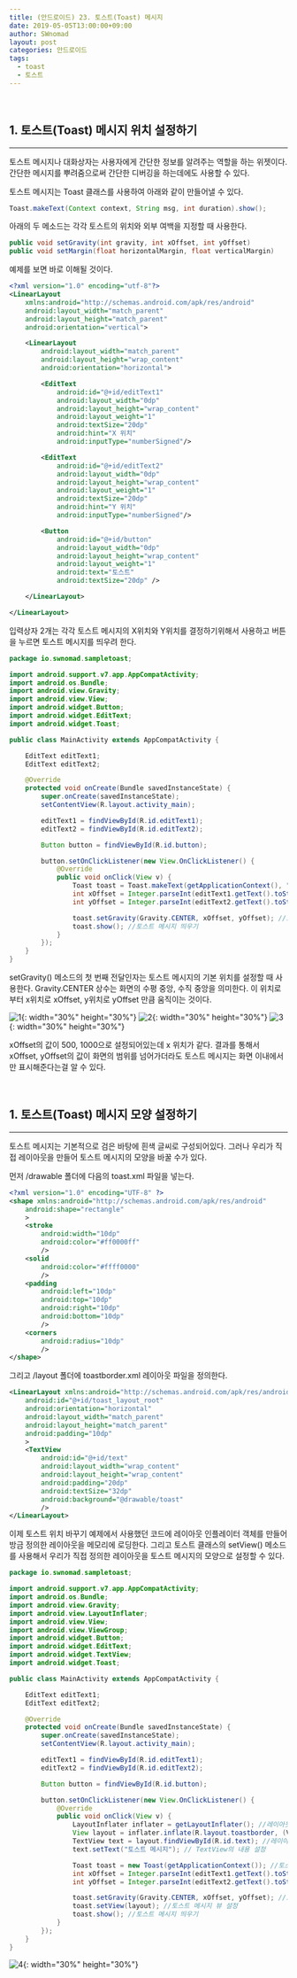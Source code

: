 ```yaml
---
title: (안드로이드) 23. 토스트(Toast) 메시지
date: 2019-05-05T13:00:00+09:00
author: SWnomad
layout: post
categories: 안드로이드
tags:
  - toast
  - 토스트
---
```


&nbsp;
## 1. 토스트(Toast) 메시지 위치 설정하기
***

토스트 메시지나 대화상자는 사용자에게 간단한 정보를 알려주는 역할을 하는 위젯이다. 간단한 메시지를 뿌려줌으로써 간단한 디버깅을 하는데에도 사용할 수 있다.

토스트 메시지는 Toast 클래스를 사용하여 아래와 같이 만들어낼 수 있다.

~~~ java
Toast.makeText(Context context, String msg, int duration).show();
~~~

아래의 두 메소드는 각각 토스트의 위치와 외부 여백을 지정할 때 사용한다.

~~~ java
public void setGravity(int gravity, int xOffset, int yOffset)
public void setMargin(float horizontalMargin, float verticalMargin)
~~~

예제를 보면 바로 이해될 것이다.

~~~ xml
<?xml version="1.0" encoding="utf-8"?>
<LinearLayout
    xmlns:android="http://schemas.android.com/apk/res/android"
    android:layout_width="match_parent"
    android:layout_height="match_parent"
    android:orientation="vertical">

    <LinearLayout
        android:layout_width="match_parent"
        android:layout_height="wrap_content"
        android:orientation="horizontal">

        <EditText
            android:id="@+id/editText1"
            android:layout_width="0dp"
            android:layout_height="wrap_content"
            android:layout_weight="1"
            android:textSize="20dp"
            android:hint="X 위치"
            android:inputType="numberSigned"/>

        <EditText
            android:id="@+id/editText2"
            android:layout_width="0dp"
            android:layout_height="wrap_content"
            android:layout_weight="1"
            android:textSize="20dp"
            android:hint="Y 위치"
            android:inputType="numberSigned"/>

        <Button
            android:id="@+id/button"
            android:layout_width="0dp"
            android:layout_height="wrap_content"
            android:layout_weight="1"
            android:text="토스트"
            android:textSize="20dp" />

    </LinearLayout>

</LinearLayout>
~~~

입력상자 2개는 각각 토스트 메시지의 X위치와 Y위치를 결정하기위해서 사용하고 버튼을 누르면 토스트 메시지를 띄우려 한다.

~~~ java
package io.swnomad.sampletoast;

import android.support.v7.app.AppCompatActivity;
import android.os.Bundle;
import android.view.Gravity;
import android.view.View;
import android.widget.Button;
import android.widget.EditText;
import android.widget.Toast;

public class MainActivity extends AppCompatActivity {

    EditText editText1;
    EditText editText2;

    @Override
    protected void onCreate(Bundle savedInstanceState) {
        super.onCreate(savedInstanceState);
        setContentView(R.layout.activity_main);

        editText1 = findViewById(R.id.editText1);
        editText2 = findViewById(R.id.editText2);

        Button button = findViewById(R.id.button);

        button.setOnClickListener(new View.OnClickListener() {
            @Override
            public void onClick(View v) {
                Toast toast = Toast.makeText(getApplicationContext(), "토스트 메시지", Toast.LENGTH_LONG);
                int xOffset = Integer.parseInt(editText1.getText().toString());// xOffset
                int yOffset = Integer.parseInt(editText2.getText().toString());// yOffset

                toast.setGravity(Gravity.CENTER, xOffset, yOffset); //토스트 메시지 위치 설정
                toast.show(); //토스트 메시지 띄우기
            }
        });
    }
}
~~~

setGravity() 메소드의 첫 번째 전달인자는 토스트 메시지의 기본 위치를 설정할 때 사용한다. Gravity.CENTER 상수는 화면의 수평 중앙, 수직 중앙을 의미한다. 이 위치로부터 x위치로 xOffset, y위치로 yOffset 만큼 움직이는 것이다.

![1](/images/android/23/1.jpg){: width="30%" height="30%"}
![2](/images/android/23/2.jpg){: width="30%" height="30%"}
![3](/images/android/23/3.jpg){: width="30%" height="30%"}

xOffset의 값이 500, 1000으로 설정되어있는데 x 위치가 같다. 결과를 통해서 xOffset, yOffset의 값이 화면의 범위를 넘어가더라도 토스트 메시지는 화면 이내에서만 표시해준다는걸 알 수 있다.

&nbsp;
## 1. 토스트(Toast) 메시지 모양 설정하기
***

토스트 메시지는 기본적으로 검은 바탕에 흰색 글씨로 구성되어있다. 그러나 우리가 직접 레이아웃을 만들어 토스트 메시지의 모양을 바꿀 수가 있다.

먼저 /drawable 폴더에 다음의 toast.xml 파일을 넣는다.

~~~ xml
<?xml version="1.0" encoding="UTF-8" ?>
<shape xmlns:android="http://schemas.android.com/apk/res/android"
    android:shape="rectangle"
    >
    <stroke
        android:width="10dp"
        android:color="#ff0000ff"
        />
    <solid
        android:color="#ffff0000"
        />
    <padding
        android:left="10dp"
        android:top="10dp"
        android:right="10dp"
        android:bottom="10dp"
        />
    <corners
        android:radius="10dp"
        />
</shape>
~~~

그리고 /layout 폴더에 toastborder.xml 레이아웃 파일을 정의한다.

~~~ xml
<LinearLayout xmlns:android="http://schemas.android.com/apk/res/android"
    android:id="@+id/toast_layout_root"
    android:orientation="horizontal"
    android:layout_width="match_parent"
    android:layout_height="match_parent"
    android:padding="10dp"
    >
    <TextView
        android:id="@+id/text"
        android:layout_width="wrap_content"
        android:layout_height="wrap_content"
        android:padding="20dp"
        android:textSize="32dp"
        android:background="@drawable/toast"
        />
</LinearLayout>
~~~

이제 토스트 위치 바꾸기 예제에서 사용했던 코드에 레이아웃 인플레이터 객체를 만들어 방금 정의한 레이아웃을 메모리에 로딩한다. 그리고 토스트 클래스의 setView() 메소드를 사용해서 우리가 직접 정의한 레이아웃을 토스트 메시지의 모양으로 설정할 수 있다.

~~~ java
package io.swnomad.sampletoast;

import android.support.v7.app.AppCompatActivity;
import android.os.Bundle;
import android.view.Gravity;
import android.view.LayoutInflater;
import android.view.View;
import android.view.ViewGroup;
import android.widget.Button;
import android.widget.EditText;
import android.widget.TextView;
import android.widget.Toast;

public class MainActivity extends AppCompatActivity {

    EditText editText1;
    EditText editText2;

    @Override
    protected void onCreate(Bundle savedInstanceState) {
        super.onCreate(savedInstanceState);
        setContentView(R.layout.activity_main);

        editText1 = findViewById(R.id.editText1);
        editText2 = findViewById(R.id.editText2);

        Button button = findViewById(R.id.button);

        button.setOnClickListener(new View.OnClickListener() {
            @Override
            public void onClick(View v) {
                LayoutInflater inflater = getLayoutInflater(); //레이아웃 인플레이터 객체 생성
                View layout = inflater.inflate(R.layout.toastborder, (ViewGroup) findViewById(R.id.toast_layout_root)); //toastborder.xml 레이아웃 인플레이트
                TextView text = layout.findViewById(R.id.text); //레이아웃의 TextView 객체 참조
                text.setText("토스트 메시지"); // TextView의 내용 설정

                Toast toast = new Toast(getApplicationContext()); //토스트 객체 생성
                int xOffset = Integer.parseInt(editText1.getText().toString());// xOffset
                int yOffset = Integer.parseInt(editText2.getText().toString());// yOffset

                toast.setGravity(Gravity.CENTER, xOffset, yOffset); //토스트 메시지 위치 설정
                toast.setView(layout); //토스트 메시지 뷰 설정
                toast.show(); //토스트 메시지 띄우기
            }
        });
    }
}
~~~

![4](/images/android/23/4.jpg){: width="30%" height="30%"}